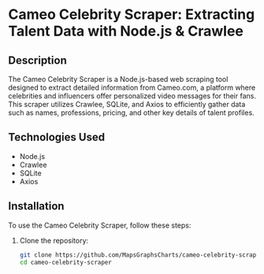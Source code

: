 # Cameo Celebrity Scraper: Extracting Talent Data with Node.js & Crawlee

## Description
The Cameo Celebrity Scraper is a Node.js-based web scraping tool designed to extract detailed information from Cameo.com, a platform where celebrities and influencers offer personalized video messages for their fans. This scraper utilizes Crawlee, SQLite, and Axios to efficiently gather data such as names, professions, pricing, and other key details of talent profiles.

## Technologies Used
- Node.js
- Crawlee
- SQLite
- Axios

## Installation
To use the Cameo Celebrity Scraper, follow these steps:

1. Clone the repository:
   ```bash
   git clone https://github.com/MapsGraphsCharts/cameo-celebrity-scraper.git
   cd cameo-celebrity-scraper
